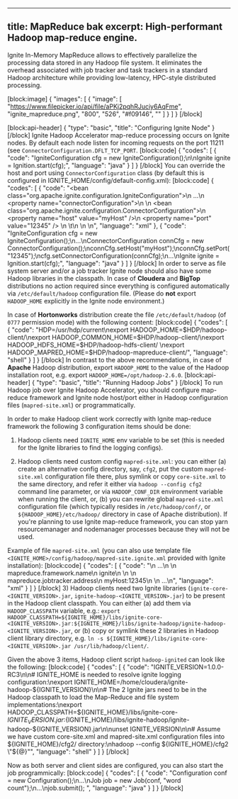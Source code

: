 --------------
title: MapReduce bak
excerpt: High-performant Hadoop map-reduce engine.
--------------

Ignite In-Memory MapReduce allows to effectively parallelize the processing data stored in any Hadoop file system. It eliminates the overhead associated with job tracker and task trackers in a standard Hadoop architecture while providing low-latency, HPC-style distributed processing.

[block:image]
{
  "images": [
    {
      "image": [
        "https://www.filepicker.io/api/file/aPKj2pqhRJuciy6AqFme",
        "ignite_mapreduce.png",
        "800",
        "526",
        "#f09146",
        ""
      ]
    }
  ]
}
[/block]

[block:api-header]
{
  "type": "basic",
  "title": "Configuring Ignite Node"
}
[/block]
Ignite Hadoop Accelerator map-reduce processing occurs on Ignite nodes. 
By default each node listen for incoming requests on the port 11211 (see `ConnectorConfiguration.DFLT_TCP_PORT`. 
[block:code]
{
  "codes": [
    {
      "code": "IgniteConfiguration cfg = new IgniteConfiguration();\n\nIgnite ignite = Ignition.start(cfg);",
      "language": "java"
    }
  ]
}
[/block]
You can override the host and port using `ConnectorConfiguration` class (by default this is configured in IGNITE_HOME/config/default-config.xml):
[block:code]
{
  "codes": [
    {
      "code": "<bean class=\"org.apache.ignite.configuration.IgniteConfiguration\">\n  ...\n  <property name=\"connectorConfiguration\">\n    <list>\n      <bean class=\"org.apache.ignite.configuration.ConnectorConfiguration\">\n        <property name=\"host\" value=\"myHost\" />\n        <property name=\"port\" value=\"12345\" />        \n    \t</bean>\n    </list>    \n  </property>\n</bean>",
      "language": "xml"
    },
    {
      "code": "IgniteConfiguration cfg = new IgniteConfiguration();\n...\nConnectorConfiguration connCfg = new ConnectorConfiguration();\nconnCfg.setHost(\"myHost\");\nconnCfg.setPort(\"12345\");\ncfg.setConnectorConfiguration(connCfg);\n...\nIgnite ignite = Ignition.start(cfg);",
      "language": "java"
    }
  ]
}
[/block]
In order to serve as file system server and/or a job tracker Ignite node should also have some Hadoop libraries in the classpath. 
In case of **Cloudera** and **BigTop** distributions no action required since everything is configured automatically via `/etc/default/hadoop` configuration file. (Please do **not** export `HADOOP_HOME` explicitly in the Ignite node environment.)

In case of **Hortonworks** distribution create the file `/etc/default/hadoop` (of `0777` permission mode) with the following content:
[block:code]
{
  "codes": [
    {
      "code": "HDP=/usr/hdp/current\nexport HADOOP_HOME=$HDP/hadoop-client/\nexport HADOOP_COMMON_HOME=$HDP/hadoop-client/\nexport HADOOP_HDFS_HOME=$HDP/hadoop-hdfs-client/ \nexport HADOOP_MAPRED_HOME=$HDP/hadoop-mapreduce-client/",
      "language": "shell"
    }
  ]
}
[/block]
In contrast to the above recommendations, in case of **Apache** Hadoop distribution, export `HADOOP_HOME` to the value of the Hadoop installation root, e.g. export  `HADOOP_HOME=/opt/hadoop-2.6.0`.
[block:api-header]
{
  "type": "basic",
  "title": "Running Hadoop Jobs"
}
[/block]
To run Hadoop job over Ignite Hadoop Accelerator, you should configure map-reduce framework and Ignite node host/port either in Hadoop configuration files (`mapred-site.xml`) or programmatically. 

In order to make Hadoop client work correctly with Ignite map-reduce framework the following 3 configuration items should be done:

1) Hadoop clients need `IGNITE_HOME` env variable to be set (this is needed for the Ignite libraries to find the logging configs).
    
2) Hadoop clients need custom config `mapred-site.xml`: 
you can either (a) create an alternative config directory, say, `cfg2`, put the custom `mapred-site.xml` configuration file there, plus symlink or copy `core-site.xml` to the same directory,  and refer it either via `hadoop --config cfg2` command line parameter, or via `HADOOP_CONF_DIR` environment variable when running the client, or, (b) you can rewrite global `mapred-site.xml` configuration file (which typically resides in `/etc/hadoop/conf/`, or `${HADOOP_HOME}/etc/hadoop/` directory in case of Apache distribution). If you're planning to use Ignite map-reduce framework, you can stop yarn  resourcemanager and nodemanager processes because they will not be used.

Example of file `mapred-site.xml` (you can also use template file `<IGNITE_HOME>/config/hadoop/mapred-site.ignite.xml` provided with Ignite installation):
[block:code]
{
  "codes": [
    {
      "code": "<configuration>\n  ...\n  <property>\n    <name>mapreduce.framework.name</name>\n    <value>ignite</value>\n  </property>\n  <property>\n    <name>mapreduce.jobtracker.address</name>\n    <value>myHost:12345</value>\n  </property>\n  ...\n</configuration>",
      "language": "xml"
    }
  ]
}
[/block]
3) Hadoop clients need two Ignite libraries (`ignite-core-<IGNITE_VERSION>.jar`, `ignite-hadoop-<IGNITE_VERSION>.jar`) to be present in the Hadoop client classpath. You can either (a) add them via `HADOOP_CLASSPATH` variable, e.g.: 
`export HADOOP_CLASSPATH=${IGNITE_HOME}/libs/ignite-core-<IGNITE_VERSION>.jar:${IGNITE_HOME}/libs/ignite-hadoop/ignite-hadoop-<IGNITE_VERSION>.jar`, or (b) copy or symlink these 2 libraries in Hadoop client library directory, e.g. `ln -s ${IGNITE_HOME}/libs/ignite-core-<IGNITE_VERSION>.jar /usr/lib/hadoop/client/`.


Given the above 3 items, Hadoop client script `hadoop-ignited` can look like the following:
[block:code]
{
  "codes": [
    {
      "code": "IGNITE_VERSION=1.0.0-RC3\n\n# IGNITE_HOME is needed to resolve ignite logging configuration:\nexport IGNITE_HOME=/home/cloudera/ignite-hadoop-${IGNITE_VERSION}\n\n# The 2 Ignite jars need to be in the Hadoop classpath to load the Map-Reduce and file system implementations:\nexport HADOOP_CLASSPATH=${IGNITE_HOME}/libs/ignite-core-${IGNITE_VERSION}.jar:${IGNITE_HOME}/libs/ignite-hadoop/ignite-hadoop-${IGNITE_VERSION}.jar\n\nunset IGNITE_VERSION\n\n# Assume we have custom core-site.xml and mapred-site.xml configuration files into ${IGNITE_HOME}/cfg2/ directory:\nhadoop --config ${IGNITE_HOME}/cfg2 \"${@}\"",
      "language": "shell"
    }
  ]
}
[/block]

Now as both server and client sides are configured, you can also start the job programmically:
[block:code]
{
  "codes": [
    {
      "code": "Configuration conf = new Configuration();\n...\nJob job = new Job(conf, \"word count\");\n...\njob.submit();  ",
      "language": "java"
    }
  ]
}
[/block]